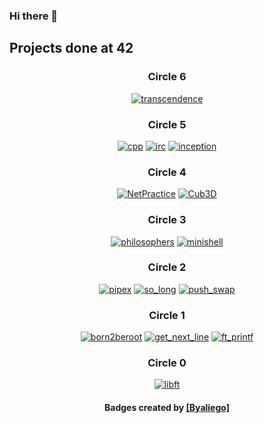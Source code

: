 ### Hi there 👋

## Projects done at 42
<div align=center>
  <h3>Circle 6</h3>
  <a href="https://github.com/wdelaros/ft_transcendence"><img alt="transcendence" src="https://github.com/ayogun/42-project-badges/blob/main/badges/ft_transcendencee.png"></a>
  
  <h3>Circle 5</h3>
  <a href="https://github.com/wdelaros/CPP"><img alt="cpp" src="https://github.com/ayogun/42-project-badges/blob/main/badges/cppe.png"></a>
  <a href="https://github.com/wdelaros/ft_irc"><img alt="irc" src="https://github.com/ayogun/42-project-badges/blob/main/badges/ft_irce.png"></a>
  <a href="https://github.com/wdelaros/Inception"><img alt="inception" src="https://github.com/ayogun/42-project-badges/blob/main/badges/inceptione.png"></a>
  
  <h3>Circle 4</h3>
  <a href="https://github.com/wdelaros/NetPractice"><img alt="NetPractice" src="https://github.com/ayogun/42-project-badges/blob/main/badges/netpracticem.png"></a>
  <a href="https://github.com/wdelaros/Cub3D"><img alt="Cub3D" src="https://github.com/ayogun/42-project-badges/blob/main/badges/cub3de.png"></a>
  
  <h3>Circle 3</h3>
  <a href="https://github.com/wdelaros/Philosophers"><img alt="philosophers" src="https://github.com/ayogun/42-project-badges/blob/main/badges/philosopherse.png"></a>
  <a href="https://github.com/wdelaros/minishell"><img alt="minishell" src="https://github.com/ayogun/42-project-badges/blob/main/badges/minishelle.png"></a>
  
  <h3>Circle 2</h3>
  <a href="https://github.com/wdelaros/pipex"><img alt="pipex" src="https://github.com/ayogun/42-project-badges/blob/main/badges/pipexe.png"></a>
  <a href="https://github.com/wdelaros/so_long"><img alt="so_long" src="https://github.com/ayogun/42-project-badges/blob/main/badges/so_longe.png"></a>
  <a href="https://github.com/wdelaros/push_swap"><img alt="push_swap" src="https://github.com/ayogun/42-project-badges/blob/main/badges/push_swape.png"></a>
  
  <h3>Circle 1</h3>
  <a href="https://github.com/wdelaros/wdelaros"><img alt="born2beroot" src="https://github.com/ayogun/42-project-badges/blob/main/badges/born2beroote.png"></a>
  <a href="https://github.com/wdelaros/get-next-line"><img alt="get_next_line" src="https://github.com/ayogun/42-project-badges/blob/main/badges/get_next_linem.png"></a>
  <a href="https://github.com/wdelaros/ft_printf"><img alt="ft_printf" src="https://github.com/ayogun/42-project-badges/blob/main/badges/ft_printfe.png"></a>
  
  <h3>Circle 0</h3>
    <a href="https://github.com/wdelaros/libft"><img alt="libft" src="https://github.com/ayogun/42-project-badges/blob/main/badges/libftm.png"></a>
  
  <h4>Badges created by <a href="https://github.com/byaliego/42-project-badges">[Byaliego]</a></h4> 
</div>
